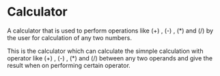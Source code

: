 # Calculator             
A calculator that is used to perform operations like (+) , (-) , (*) and (/) by the user for calculation of any two numbers.
           
This is the calculator which can calculate the simnple calculation with operator like (+) , (-) , (*) and (/) between any
two operands and give the result when on performing certain operator.
